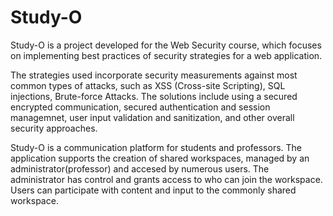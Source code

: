 # Study-O

Study-O is a project developed for the Web Security course, which focuses on
implementing best practices of security strategies for a web application.

The strategies used incorporate security measurements against most common types
of attacks, such as XSS (Cross-site Scripting), SQL injections, Brute-force Attacks.
The solutions include using a secured encrypted communication, secured authentication and
session managemnet, user input validation and sanitization, and other overall security approaches.

Study-O is a communication platform for students and professors. The application supports
the creation of shared workspaces, managed by an administrator(professor) and accesed by numerous users.
The administrator has control and grants access to who can join the workspace. Users can participate with 
content and input to the commonly shared workspace.



